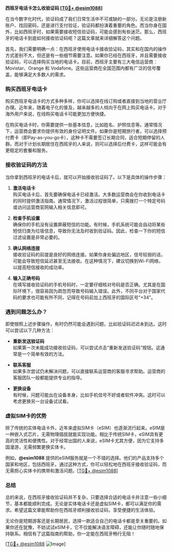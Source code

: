 **西班牙电话卡怎么收验证码 [[TG💪+ @esim1088](https://t.me/s/esim1088)]**

在当今数字化时代，验证码成了我们日常生活中不可或缺的一部分。无论是注册新账户、找回密码，还是进行支付验证，验证码都扮演着重要的角色。而当你身在国外，比如西班牙时，如果需要接收短信验证码，可能会感到有些迷茫。那么，西班牙的电话卡到底如何接收验证码呢？这篇文章就来详细解答这个问题。

首先，我们需要明确一点：在西班牙使用电话卡接收验证码，其实和在国内的操作方式差别不大，但还是有一些细节需要注意。如果你已经在西班牙，并且需要接收验证码，可以选择购买当地的电话卡。目前，西班牙主要有三大电信运营商：Movistar、Orange 和 Vodafone。这些运营商在全国范围内都有广泛的信号覆盖，能够满足大多数人的需求。

### **购买西班牙电话卡**

购买西班牙电话卡的方式多种多样，你可以选择在线订购或者直接到当地的营业厅办理。近年来，随着电子化的普及，越来越多的人倾向于在网上购买电话卡。对于海外用户来说，在线购买电话卡可能更加方便快捷。

在购买电话卡时，你需要提供一些基本信息，比如姓名、护照信息等。通常情况下，运营商会要求你提供有效的身份证明文件。如果你是短期旅行者，可以选择预付费卡（即Pay-as-you-go卡），这种卡不需要签订长期合同，适合短期停留的人群。而对于计划长期居住在西班牙的人来说，则可以选择后付费卡，这样可能会有更稳定的套餐和服务。

### **接收验证码的方法**

当你拿到西班牙的电话卡后，就可以开始接收验证码了。以下是具体的操作步骤：

1. **激活电话卡**  
   购买电话卡后，首先要确保电话卡已经激活。大多数运营商会在你收到电话卡的同时提供激活指南。通常情况下，激活过程很简单，只需拨打一个特定号码或访问运营商官网输入相关信息即可。

2. **检查手机设置**  
   确保你的手机没有设置屏蔽短信的功能。有时候，手机系统可能会自动将某些短信归类为垃圾信息，导致你无法及时收到验证码。因此，检查一下你的短信过滤设置是非常必要的。

3. **确认网络连接**  
   接收验证码的前提是良好的网络连接。如果你身处偏远地区，信号较弱的话，可能会导致短信延迟甚至无法接收。在这种情况下，建议切换到Wi-Fi网络，以提高短信接收的成功率。

4. **输入正确号码**  
   在填写接收验证码的手机号码时，一定要仔细核对号码是否正确。尤其是在国际环境下，很容易因为疏忽而导致号码输入错误。此外，不同平台对于国家代码的要求也可能有所不同，记得在号码前加上西班牙的国际区号“+34”。

### **遇到问题怎么办？**

即使按照上述步骤操作，有时仍然可能会遇到问题，比如验证码迟迟未到达。这时可以尝试以下几种方法：

- **重新发送验证码**  
  如果第一次未能成功接收验证码，可以尝试点击“重新发送验证码”按钮。这通常是一个简单有效的方法。

- **联系客服**  
  如果多次尝试仍未解决问题，可以直接联系运营商的客服寻求帮助。运营商的客服团队一般都能提供专业的指导。

- **更换设备**  
  有时候，问题可能出在设备本身，比如手机信号不好或者软件冲突。这时可以考虑更换另一台设备试试看。

### **虚拟SIM卡的优势**

除了传统的实体电话卡外，近年来虚拟SIM卡（eSIM）也逐渐流行起来。eSIM是一种嵌入式芯片，无需物理插拔就能实现功能。相比于传统SIM卡，eSIM具有更高的灵活性和便携性。对于经常出国的人来说，eSIM卡尤其方便，因为它支持多国漫游，无需频繁更换实体卡。

例如，**@esim1088** 提供的eSIM服务就是一个不错的选择。他们的产品支持多个国家和地区，包括西班牙。通过这种方式，你可以轻松地在西班牙接收验证码，而无需担心实体卡的携带和激活问题。[[TG💪+ @esim1088](https://t.me/s/esim1088)]

### **总结**

总的来说，在西班牙接收验证码并不复杂，只要选择合适的电话卡并注意一些小细节，基本都能顺利完成。无论是实体电话卡还是虚拟SIM卡，都可以满足你的需求。希望这篇文章能帮助你在西班牙顺利接收验证码，享受便捷的生活体验。

无论你是短期游客还是长期居民，选择一款适合自己的电话卡都是至关重要的。如果你还在犹豫，不妨试试eSIM卡，它不仅能解决语言障碍，还能让你随时随地保持联系。相信有了这篇指南的帮助，你一定能在西班牙畅行无阻！

[[TG💪+ @esim1088](https://t.me/s/esim1088) ![Image](https://i.postimg.cc/4NQfJmqS/Snipaste-2025-05-13-00-14-12.png)]